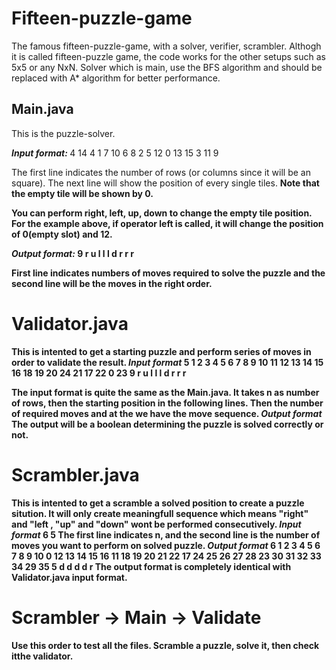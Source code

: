 # Fifteen-puzzle-game
 
The famous fifteen-puzzle-game, with a solver, verifier, scrambler.
Althogh it is called fifteen-puzzle game, the code works for the other setups such as 5x5 or any NxN.
Solver which is main, use the BFS algorithm and should be replaced with A* algorithm for better performance.

## Main.java
This is the puzzle-solver.

<b>  <i>
 Input format:
</i> </b>
4
14 4 1 7
10 6 8 2
5 12 0 13
15 3 11 9

The first line indicates the number of rows (or columns since it will be an square).
The next line will show the position of every single tiles.
<b> Note that the empty tile will be shown by 0. <b>
 
You can perform right, left, up, down to change the empty tile position. 
For the example above, if operator left is called, it will change the position of 0(empty slot) and 12.

<b>  <i>
Output format:
</i> </b>
9
r u l l l d r r r
 
First line indicates numbers of moves required to solve the puzzle and the second line will be the moves in the right order.
 
# Validator.java
This is intented to get a starting puzzle and perform series of moves in order to validate the result.
<b>  <i>
 Input format
</i> </b>
5
1 2 3 4 5 
6 7 8 9 10 
11 12 13 14 15 
16 18 19 20 24 
21 17 22 0 23
9
r u l l l d r r r
 
The input format is quite the same as the Main.java. It takes n as number of rows, then the starting position in the following lines. Then the number of required moves and at the we have the move sequence.
<b>  <i>
Output format
</i> </b>
The output will be a boolean determining the puzzle is solved correctly or not.

# Scrambler.java
This is intented to get a scramble a solved position to create a puzzle sitution. It will only create meaningfull sequence which means "right" and "left , "up" and "down" wont be performed consecutively.
<b>  <i>
 Input format
</i> </b>
6
5
The first line indicates n, and the second line is the number of moves you want to perform on solved puzzle. 
<b>  <i>
 Output format
</i> </b>
6
1 2 3 4 5 6 
7 8 9 10 0 12 
13 14 15 16 11 18 
19 20 21 22 17 24 
25 26 27 28 23 30 
31 32 33 34 29 35 
5
d d d d r
The output format is completely identical with Validator.java input format.
 
 
# Scrambler -> Main -> Validate
Use this order to test all the files. Scramble a puzzle, solve it, then check itthe validator.
 

 

 
 
 
 
